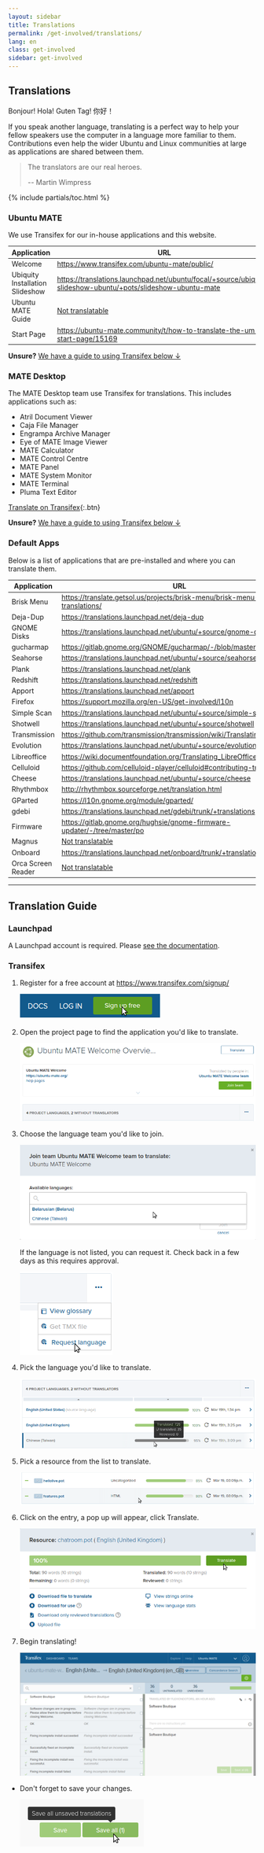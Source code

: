 ```yaml
---
layout: sidebar
title: Translations
permalink: /get-involved/translations/
lang: en
class: get-involved
sidebar: get-involved
---
```


## Translations

Bonjour! Hola! Guten Tag! 你好！

If you speak another language, translating is a perfect way to help your fellow
speakers use the computer in a language more familiar to them. Contributions
even help the wider Ubuntu and Linux communities at large as applications are
shared between them.

> The translators are our real heroes.
>
> -- Martin Wimpress

{% include partials/toc.html %}


### Ubuntu MATE

We use Transifex for our in-house applications and this website.

| Application       | URL                                                   |
| ----------------- | ----------------------------------------------------- |
| Welcome           | <https://www.transifex.com/ubuntu-mate/public/>
| Ubiquity Installation Slideshow | <https://translations.launchpad.net/ubuntu/focal/+source/ubiquity-slideshow-ubuntu/+pots/slideshow-ubuntu-mate>
| Ubuntu MATE Guide | [Not translatable](https://github.com/ubuntu-mate/ubuntu-mate-guide)
| Start Page        | <https://ubuntu-mate.community/t/how-to-translate-the-um-start-page/15169>

**Unsure?** [We have a guide to using Transifex below ↓](#transifex)

### MATE Desktop

The MATE Desktop team use Transifex for translations. This includes applications
such as:

* Atril Document Viewer
* Caja File Manager
* Engrampa Archive Manager
* Eye of MATE Image Viewer
* MATE Calculator
* MATE Control Centre
* MATE Panel
* MATE System Monitor
* MATE Terminal
* Pluma Text Editor

[Translate on Transifex](https://www.transifex.com/projects/p/MATE/){:.btn}

**Unsure?** [We have a guide to using Transifex below ↓](#transifex)


### Default Apps

Below is a list of applications that are pre-installed and where you can
translate them.

| Application       | URL                                                   |
| ----------------- | ----------------------------------------------------- |
| Brisk Menu        | <https://translate.getsol.us/projects/brisk-menu/brisk-menu-translations/>
| Deja-Dup          | <https://translations.launchpad.net/deja-dup>
| GNOME Disks       | <https://translations.launchpad.net/ubuntu/+source/gnome-disk-utility>
| gucharmap         | <https://gitlab.gnome.org/GNOME/gucharmap/-/blob/master/po/README>
| Seahorse          | <https://translations.launchpad.net/ubuntu/+source/seahorse>
| Plank             | <https://translations.launchpad.net/plank>
| Redshift          | <https://translations.launchpad.net/redshift>
| Apport            | <https://translations.launchpad.net/apport>
| Firefox           | <https://support.mozilla.org/en-US/get-involved/l10n>
| Simple Scan       | <https://translations.launchpad.net/ubuntu/+source/simple-scan>
| Shotwell          | <https://translations.launchpad.net/ubuntu/+source/shotwell>
| Transmission      | <https://github.com/transmission/transmission/wiki/Translating>
| Evolution         | <https://translations.launchpad.net/ubuntu/+source/evolution>
| Libreoffice       | <https://wiki.documentfoundation.org/Translating_LibreOffice>
| Celluloid         | <https://github.com/celluloid-player/celluloid#contributing-translations>
| Cheese            | <https://translations.launchpad.net/ubuntu/+source/cheese>
| Rhythmbox         | <http://rhythmbox.sourceforge.net/translation.html>
| GParted           | <https://l10n.gnome.org/module/gparted/>
| gdebi             | <https://translations.launchpad.net/gdebi/trunk/+translations>
| Firmware          | <https://gitlab.gnome.org/hughsie/gnome-firmware-updater/-/tree/master/po>
| Magnus            | [Not translatable](https://translations.launchpad.net/magnus)
| Onboard           | <https://translations.launchpad.net/onboard/trunk/+translations>
| Orca Screen Reader| [Not translatable](https://translations.launchpad.net/orca)

---

## Translation Guide

### Launchpad

A Launchpad account is required. Please [see the documentation](https://help.launchpad.net/Translations).

### Transifex

1. Register for a free account at <https://www.transifex.com/signup/>

    ![Sign up button](/images/get-involved/translations/transifex-1.png)

1. Open the project page to find the application you'd like to translate.

    ![Project Page](/images/get-involved/translations/transifex-2.png)

1. Choose the language team you'd like to join.

    ![Choosing a language](/images/get-involved/translations/transifex-3.png)

    If the language is not listed, you can request it. Check back in a few days as this requires approval.

    ![Request language in a dropdown menu](/images/get-involved/translations/transifex-4.png)

1. Pick the language you'd like to translate.

    ![Picking a language from the list](/images/get-involved/translations/transifex-5.png)

1. Pick a resource from the list to translate.

    ![Picking a language from the list](/images/get-involved/translations/transifex-6.png)

1. Click on the entry, a pop up will appear, click Translate.

    ![Pop up after choosing a resource](/images/get-involved/translations/transifex-7.png)

1. Begin translating!

    ![Screenshot of main translation interface](/images/get-involved/translations/transifex-8.png)

* Don't forget to save your changes.

    ![Save all button](/images/get-involved/translations/transifex-9.png)
